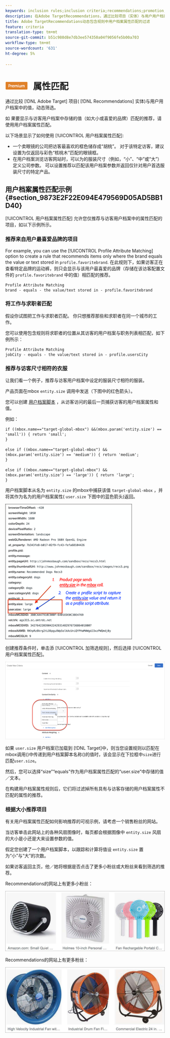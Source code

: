 ```yaml
---
keywords: inclusion rules;inclusion criteria;recommendations;promotion;promotions;dynamic filtering;dynamic;profile attribute matching
description: 在Adobe TargetRecommendations，通过比较项目（实体）与用户用户档案中的值来动态过滤。
title: Adobe TargetRecommendations动态包含规则中用户档案属性匹配的过滤
feature: criteria
translation-type: tm+mt
source-git-commit: b51c980d8e7db3ee574350a04f9056fe5b00a703
workflow-type: tm+mt
source-wordcount: '631'
ht-degree: 5%

---
```



# ![PREMIUM用户档案](/help/assets/premium.png) 属性匹配

通过比较 [!DNL Adobe Target] 项目( [!DNL Recommendations] 实体)与用户用户档案中的值，动态筛选。

如  果要显示与访客用户档案中存储的值（如大小或喜爱的品牌）匹配的推荐，请使用用户档案属性匹配。

以下场景显示了如何使用 [!UICONTROL 用户档案属性匹配]:

* 一个卖眼镜的公司把访客最喜欢的框色储存成“胡桃”。 对于该特定访客，建议设置为仅返回与彩色“核桃木”匹配的眼镜框。
* 在用户档案浏览访客网站时，可以为的服装尺寸（例如，“小”、“中”或“大”）定义公司参数。 可以设置推荐以匹配该用户档案参数并返回仅针对用户首选服装尺寸的特定产品。

## 用户档案属性匹配示例 {#section_9873E2F22E094E479569D05AD5BB1D40}

[!UICONTROL 用户档案属性匹配] 允许您仅推荐与访客用户档案中的属性匹配的项目，如以下示例所示。

### 推荐来自用户最喜爱品牌的项目

For example, you can use the [!UICONTROL Profile Attribute Matching] option to create a rule that recommends items only where the brand equals the value or text stored in `profile.favoritebrand`. 在此规则下，如果访客正在查看特定品牌的运动裤，则只会显示与该用户最喜爱的品牌（存储在该访客配置文件的 `profile.favoritebrand` 中的值）相匹配的推荐。

```
Profile Attribute Matching
brand - equals - the value/text stored in - profile.favoritebrand
```

### 将工作与求职者匹配

假设你试图把工作与求职者匹配。 你只想推荐那些和求职者在同一个城市的工作。

您可以使用包含规则将求职者的位置从其访客的用户档案与职务列表相匹配，如下例所示：

```
Profile Attribute Matching
jobCity - equals - the value/text stored in - profile.usersCity
```

### 推荐与访客尺寸相符的衣服

让我们看一个例子，推荐与访客用户档案中设定的服装尺寸相符的服装。

产品页面在mbox `entity.size` 调用中发送（下图中的红色箭头）。

您可以创建 [用户档案脚本](/help/c-target/c-visitor-profile/profile-parameters.md) ，从访客访问的最后一页捕获访客的用户档案属性和值。

例如：

```
if ((mbox.name=="target-global-mbox") &&(mbox.param('entity.size') == 'small')) { return 'small';
}

else if ((mbox.name=="target-global-mbox") &&(mbox.param('entity.size') == 'medium')) { return 'medium';
}

else if ((mbox.name=="target-global-mbox") &&(mbox.param('entity.size') == 'large')) { return 'large';
}
```

用户档案脚本从名为 `entity.size` 的mbox中捕获该值 `target-global-mbox` ，并将其作为名为的用户档案属性( `user.size` 下图中的蓝色箭头)返回。

![大小mbox调用](/help/c-recommendations/c-algorithms/assets/size.png)

创建推荐条件时，单击添 [!UICONTROL 加筛选规则]，然后选择 [!UICONTROL 用户档案属性匹配]。

![用户档案属性匹配图](/help/c-recommendations/c-algorithms/assets/profile-attribute-matching.png)

如果 `user.size` 用户档案已加载到 [!DNL Target]中，则当您设置规则以匹配在mbox调用()中传递到用户档案脚本名称()的值时，该会显示在下拉框中`size`进行匹配`user.size`。

然后，您可以选择“size”“equals”作为用户档案属性匹配的“user.size”中存储的值／文本。

在构建用户档案属性规则后，它们将过滤掉所有具有与访客存储的用户档案属性不匹配的属性的推荐。

### 根据大小推荐项目

有关用户档案属性匹配如何影响推荐的可视示例，请考虑一个销售粉丝的网站。

当访客单击此网站上的各种风扇图像时，每页都会根据图像中 `entity.size` 风扇的大小是小还是大来设置参数的值。

假定您创建了一个用户档案脚本，以跟踪和计算将值设 `entity.size` 置为“小”与“大”的次数。

如果访客返回主页，他／她将根据是否点击了更多小粉丝或大粉丝来看到筛选的推荐。

Recommendations的网站上有更多小粉丝：

![小粉丝推荐](/help/c-recommendations/c-algorithms/assets/small-fans.png)

Recommendations的网站上有更多粉丝：

![大粉丝推荐](/help/c-recommendations/c-algorithms/assets/large-fans.png)